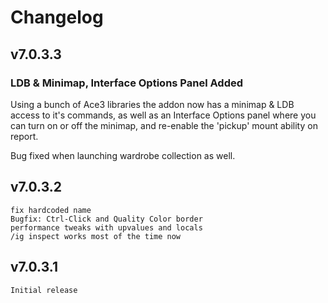 # Changelog

## v7.0.3.3

### LDB & Minimap, Interface Options Panel Added

Using a bunch of Ace3 libraries the addon now has a minimap & LDB access to it's commands, as well as an Interface Options panel where you can turn on or off the minimap, and re-enable the 'pickup' mount ability on report.

Bug fixed when launching wardrobe collection as well.


## v7.0.3.2
 	fix hardcoded name
	Bugfix: Ctrl-Click and Quality Color border
	performance tweaks with upvalues and locals
	/ig inspect works most of the time now
	
## v7.0.3.1
	Initial release